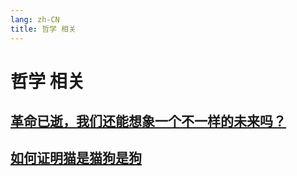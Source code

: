 ```yaml
---
lang: zh-CN
title: 哲学 相关
---
```

# 哲学 相关

## [革命已逝，我们还能想象一个不一样的未来吗？](../philosophy/革命已逝我们还能想象一个不一样的未来吗.md)
## [如何证明猫是猫狗是狗](../philosophy/如何证明猫是猫狗是狗.md)
